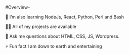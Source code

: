 #Overview-

🌱 I’m also learning NodeJs, React, Python, Perl and Bash

👨‍💻 All of my projects are available

💬 Ask me questions about HTML, CSS, JS, Wordpress.

⚡ Fun fact I am down to earth and entertaining
